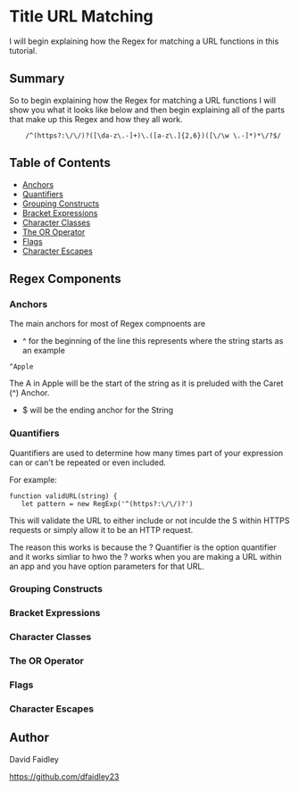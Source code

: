# Title URL Matching

I will begin explaining how the Regex for matching a URL functions in this tutorial.

## Summary

So to begin explaining how the Regex for matching a URL functions I will show you what it looks like below and then begin explaining all of the parts that make up this Regex and how they all work.

~~~
    /^(https?:\/\/)?([\da-z\.-]+)\.([a-z\.]{2,6})([\/\w \.-]*)*\/?$/
~~~

## Table of Contents

- [Anchors](#anchors)
- [Quantifiers](#quantifiers)
- [Grouping Constructs](#grouping-constructs)
- [Bracket Expressions](#bracket-expressions)
- [Character Classes](#character-classes)
- [The OR Operator](#the-or-operator)
- [Flags](#flags)
- [Character Escapes](#character-escapes)

## Regex Components

### Anchors

The main anchors for most of Regex compnoents are
- ^ for the beginning of the line
this represents where the string starts as an example
~~~
^Apple
~~~
The A in Apple will be the start of the string as it is preluded with the Caret (^) Anchor.

- $ will be the ending anchor for the String


### Quantifiers

Quantifiers are used to determine how many times part of your expression can or can't be repeated or even included.

For example:
~~~
function validURL(string) {
   let pattern = new RegExp('^(https?:\/\/)?')
~~~

This will validate the URL to either include or not inculde the S within HTTPS requests or simply allow it to be an HTTP request.

The reason this works is because the ? Quantifier is the option quantifier and it works simliar to hwo the ? works when you are making a URL within an app and you have option parameters for that URL.


### Grouping Constructs

### Bracket Expressions

### Character Classes

### The OR Operator

### Flags

### Character Escapes

## Author

David Faidley

https://github.com/dfaidley23